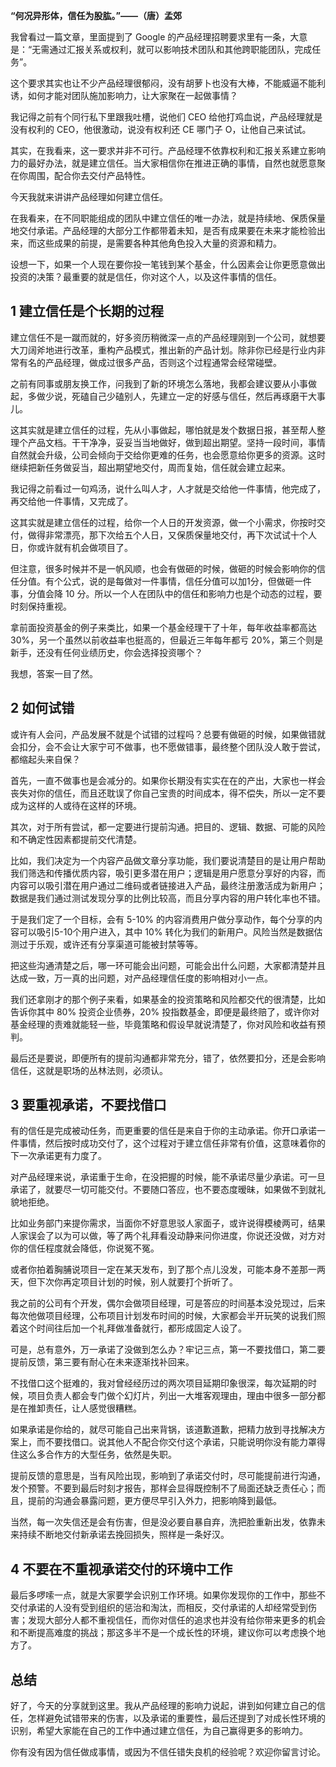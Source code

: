 **“何况异形体，信任为股肱。”——（唐）孟郊**

我曾看过一篇文章，里面提到了 Google 的产品经理招聘要求里有一条，大意是：“无需通过汇报关系或权利，就可以影响技术团队和其他跨职能团队，完成任务”。

这个要求其实也让不少产品经理很郁闷，没有胡萝卜也没有大棒，不能威逼不能利诱，如何才能对团队施加影响力，让大家聚在一起做事情？

我记得之前有个同行私下里跟我吐槽，说他们 CEO 给他打鸡血说，产品经理就是没有权利的 CEO，他很激动，说没有权利还 CE 哪门子 O，让他自己来试试。

其实，在我看来，这一要求并非不可行。产品经理不依靠权利和汇报关系建立影响力的最好办法，就是建立信任。当大家相信你在推进正确的事情，自然也就愿意聚在你周围，配合你去交付产品特性。

今天我就来讲讲产品经理如何建立信任。

在我看来，在不同职能组成的团队中建立信任的唯一办法，就是持续地、保质保量地交付承诺。产品经理的大部分工作都带着未知，是否有成果要在未来才能检验出来，而这些成果的前提，是需要各种其他角色投入大量的资源和精力。

设想一下，如果一个人现在要你投一笔钱到某个基金，什么因素会让你更愿意做出投资的决策？最重要的就是信任，你对这个人，以及这件事情的信任。

## 1 建立信任是个长期的过程

建立信任不是一蹴而就的，好多资历稍微深一点的产品经理刚到一个公司，就想要大刀阔斧地进行改革，重构产品模式，推出新的产品计划。除非你已经是行业内非常有名的产品经理，做成过很多产品，否则这个过程通常会经常碰壁。

之前有同事或朋友换工作，问我到了新的环境怎么落地，我都会建议要从小事做起，多做少说，死磕自己少磕别人，先建立一定的好感与信任，然后再琢磨干大事儿。

这其实就是建立信任的过程，先从小事做起，哪怕就是发个数据日报，甚至帮人整理个产品文档。干干净净，妥妥当当地做好，做到超出期望。坚持一段时间，事情自然就会升级，公司会倾向于交给你更难的任务，也会愿意给你更多的资源。这时继续把新任务做妥当，超出期望地交付，周而复始，信任就会建立起来。

我记得之前看过一句鸡汤，说什么叫人才，人才就是交给他一件事情，他完成了，再交给他一件事情，又完成了。

这其实就是建立信任的过程，给你一个人日的开发资源，做一个小需求，你按时交付，做得非常漂亮，那下次给五个人日，又保质保量地交付，再下次试试十个人日，你或许就有机会做项目了。

但注意，很多时候并不是一帆风顺，也会有做砸的时候，做砸的时候会影响你的信任分值。有个公式，说的是每做对一件事情，信任分值可以加1分，但做砸一件事，分值会降 10 分。所以一个人在团队中的信任和影响力也是个动态的过程，要时刻保持重视。

拿前面投资基金的例子来类比，如果一个基金经理干了十年，每年收益率都高达 30%，另一个虽然以前收益率也挺高的，但最近三年每年都亏 20%，第三个则是新手，还没有任何业绩历史，你会选择投资哪个？

我想，答案一目了然。

## 2 如何试错

或许有人会问，产品发展不就是个试错的过程吗？总要有做砸的时候，如果做错就会扣分，会不会让大家宁可不做事，也不愿做错事，最终整个团队没人敢于尝试，都缩起头来自保？

首先，一直不做事也是会减分的。如果你长期没有实实在在的产出，大家也一样会丧失对你的信任，而且还耽误了你自己宝贵的时间成本，得不偿失，所以一定不要成为这样的人或待在这样的环境。

其次，对于所有尝试，都一定要进行提前沟通。把目的、逻辑、数据、可能的风险和不确定性因素都提前交代清楚。

比如，我们决定为一个内容产品做文章分享功能，我们要说清楚目的是让用户帮助我们筛选和传播优质内容，吸引更多潜在用户；逻辑是用户愿意分享好的内容，而内容可以吸引潜在用户通过二维码或者链接进入产品，最终注册激活成为新用户；数据是我们通过测试发现分享的比例比较高，而且分享内容的用户转化率也不错。

于是我们定了一个目标，会有 5-10% 的内容消费用户做分享动作，每个分享的内容可以吸引5-10个用户进入，其中 10% 转化为我们的新用户。风险当然是数据估测过于乐观，或许还有分享渠道可能被封禁等等。

把这些沟通清楚之后，哪一环可能会出问题，可能会出什么问题，大家都清楚并且达成一致，万一真的出问题，对产品经理信任度的影响相对小一点。

我们还拿刚才的那个例子来看，如果基金的投资策略和风险都交代的很清楚，比如告诉你其中 80% 投资企业债券，20% 投指数基金，即便是最终赔了，或许你对基金经理的责难就能轻一些，毕竟策略和假设早就说清楚了，你对风险和收益有预判。

最后还是要说，即便所有的提前沟通都非常充分，错了，依然要扣分，还是会影响信任，这就是职场的丛林法则，必须认。

## 3 要重视承诺，不要找借口

有的信任是完成被动任务，而更重要的信任是来自于你的主动承诺。你开口承诺一件事情，然后按时成功交付了，这个过程对于建立信任非常有价值，这意味着你的下一次承诺更有力度了。

对产品经理来说，承诺重于生命，在没把握的时候，能不承诺尽量少承诺。可一旦承诺了，就要尽一切可能交付。不要随口答应，也不要态度暧昧，如果做不到就礼貌地拒绝。

比如业务部门来提你需求，当面你不好意思驳人家面子，或许说得模棱两可，结果人家误会了以为可以做，等了两个礼拜看没动静来问你进度，你说还没做，对方对你的信任程度就会降低，你说冤不冤。

或者你拍着胸脯说项目一定在某天发布，到了那个点儿没发，可能本身不差那一两天，但下次你再定项目计划的时候，别人就要打个折听了。

我之前的公司有个开发，偶尔会做项目经理，可是答应的时间基本没兑现过，后来每次他做项目经理，公布项目计划发布时间的时候，大家都会半开玩笑的说我们照着这个时间往后加一个礼拜做准备就行，都形成固定人设了。

可是，总有意外，万一承诺了没做到怎么办？牢记三点，第一不要找借口，第二要提前反馈，第三要有耐心在未来逐渐找补回来。

不找借口这个挺难的，我对曾经经历过的两次项目延期印象很深，每次延期的时候，项目负责人都会专门做个幻灯片，列出一大堆客观理由，理由中很多一部分都是在推卸责任，让人感觉很糟糕。

如果承诺是你给的，就尽可能自己出来背锅，该道歉道歉，把精力放到寻找解决方案上，而不要找借口。说其他人不配合你交付这个承诺，只能说明你没有能力罩得住这么多合作方的大型任务，依然是失职。

提前反馈的意思是，当有风险出现，影响到了承诺交付时，尽可能提前进行沟通，发个预警。不要到最后时刻才报告，那样会显得既控制不了局面还缺乏责任心；而且，提前的沟通会暴露问题，更方便尽早引入外力，把影响降到最低。

当然，每一次失信还是会有伤害，但是没必要自暴自弃，洗把脸重新出发，依靠未来持续不断地交付新承诺去挽回损失，照样是一条好汉。

## 4 不要在不重视承诺交付的环境中工作

最后多啰嗦一点，就是大家要学会识别工作环境。如果你发现你的工作中，那些不交付承诺的人没有受到组织的惩治和淘汰，而相反，交付承诺的人却经常受到伤害；发现大部分人都不重视信任，而你对信任的追求也并没有给你带来更多的机会和不断提高难度的挑战；那这多半不是一个成长性的环境，建议你可以考虑换个地方了。

## 总结

好了，今天的分享就到这里。我从产品经理的影响力说起，讲到如何建立自己的信任，怎样避免试错带来的伤害，以及承诺的重要性，最后还提到了对成长性环境的识别，希望大家能在自己的工作中通过建立信任，为自己赢得更多的影响力。

你有没有因为信任做成事情，或因为不信任错失良机的经验呢？欢迎你留言讨论。